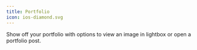 ```yaml
---
title: Portfolio
icon: ios-diamond.svg
---
```


Show off your portfolio with options to view an image in lightbox or open a portfolio post.
